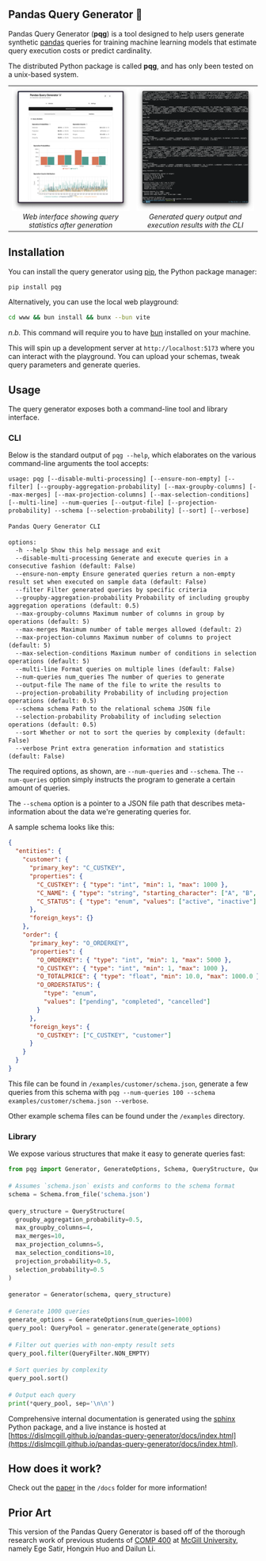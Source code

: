 ## Pandas Query Generator 🐼

Pandas Query Generator (**pqg**) is a tool designed to help users generate
synthetic [pandas](https://pandas.pydata.org/) queries for training machine
learning models that estimate query execution costs or predict cardinality.

The distributed Python package is called **pqg**, and has only been tested on a
unix-based system.

<table>
  <tr align="center">
    <td width="50%">
      <img
        width="100%"
        alt="web-view"
        src="assets/web-view.png"
      />
      <em>Web interface showing query statistics after generation</em>
    </td>
    <td width="50%">
      <img
        width="100%"
        alt="cli-view"
        src="assets/cli-view.png"
      />
      <em>Generated query output and execution results with the CLI</em>
    </td>
  </tr>
</table>

## Installation

You can install the query generator using [pip](https://pip.pypa.io/en/stable/installation/), the Python package manager:

```bash
pip install pqg
```

Alternatively, you can use the local web playground:

```bash
cd www && bun install && bunx --bun vite
```

_n.b._ This command will require you to have [bun](https://bun.sh/) installed on your machine.

This will spin up a development server at `http://localhost:5173` where you can interact with the playground.
You can upload your schemas, tweak query parameters and generate queries.

## Usage

The query generator exposes both a command-line tool and library interface.

### CLI

Below is the standard output of `pqg --help`, which elaborates on the various
command-line arguments the tool accepts:

```present uv run pqg --help
usage: pqg [--disable-multi-processing] [--ensure-non-empty] [--filter] [--groupby-aggregation-probability] [--max-groupby-columns] [--max-merges] [--max-projection-columns] [--max-selection-conditions] [--multi-line] --num-queries [--output-file] [--projection-probability] --schema [--selection-probability] [--sort] [--verbose]

Pandas Query Generator CLI

options:
  -h --help Show this help message and exit
  --disable-multi-processing Generate and execute queries in a consecutive fashion (default: False)
  --ensure-non-empty Ensure generated queries return a non-empty result set when executed on sample data (default: False)
  --filter Filter generated queries by specific criteria
  --groupby-aggregation-probability Probability of including groupby aggregation operations (default: 0.5)
  --max-groupby-columns Maximum number of columns in group by operations (default: 5)
  --max-merges Maximum number of table merges allowed (default: 2)
  --max-projection-columns Maximum number of columns to project (default: 5)
  --max-selection-conditions Maximum number of conditions in selection operations (default: 5)
  --multi-line Format queries on multiple lines (default: False)
  --num-queries num_queries The number of queries to generate
  --output-file The name of the file to write the results to
  --projection-probability Probability of including projection operations (default: 0.5)
  --schema schema Path to the relational schema JSON file
  --selection-probability Probability of including selection operations (default: 0.5)
  --sort Whether or not to sort the queries by complexity (default: False)
  --verbose Print extra generation information and statistics (default: False)
```

The required options, as shown, are `--num-queries` and `--schema`. The
`--num-queries` option simply instructs the program to generate a certain amount
of queries.

The `--schema` option is a pointer to a JSON file path that describes
meta-information about the data we're generating queries for.

A sample schema looks like this:

```json
{
  "entities": {
    "customer": {
      "primary_key": "C_CUSTKEY",
      "properties": {
        "C_CUSTKEY": { "type": "int", "min": 1, "max": 1000 },
        "C_NAME": { "type": "string", "starting_character": ["A", "B", "C"] },
        "C_STATUS": { "type": "enum", "values": ["active", "inactive"] }
      },
      "foreign_keys": {}
    },
    "order": {
      "primary_key": "O_ORDERKEY",
      "properties": {
        "O_ORDERKEY": { "type": "int", "min": 1, "max": 5000 },
        "O_CUSTKEY": { "type": "int", "min": 1, "max": 1000 },
        "O_TOTALPRICE": { "type": "float", "min": 10.0, "max": 1000.0 },
        "O_ORDERSTATUS": {
          "type": "enum",
          "values": ["pending", "completed", "cancelled"]
        }
      },
      "foreign_keys": {
        "O_CUSTKEY": ["C_CUSTKEY", "customer"]
      }
    }
  }
}
```

This file can be found in `/examples/customer/schema.json`, generate a few
queries from this schema with `pqg --num-queries 100 --schema examples/customer/schema.json --verbose`.

Other example schema files can be found under the `/examples` directory.

### Library

We expose various structures that make it easy to generate queries fast:

```python
from pqg import Generator, GenerateOptions, Schema, QueryStructure, QueryPool, QueryFilter

# Assumes `schema.json` exists and conforms to the schema format
schema = Schema.from_file('schema.json')

query_structure = QueryStructure(
  groupby_aggregation_probability=0.5,
  max_groupby_columns=4,
  max_merges=10,
  max_projection_columns=5,
  max_selection_conditions=10,
  projection_probability=0.5,
  selection_probability=0.5
)

generator = Generator(schema, query_structure)

# Generate 1000 queries
generate_options = GenerateOptions(num_queries=1000)
query_pool: QueryPool = generator.generate(generate_options)

# Filter out queries with non-empty result sets
query_pool.filter(QueryFilter.NON_EMPTY)

# Sort queries by complexity
query_pool.sort()

# Output each query
print(*query_pool, sep='\n\n')
```

Comprehensive internal documentation is generated using the
[sphinx](https://www.sphinx-doc.org/en/master/index.html#) Python package, and a
live instance is hosted at
[https://dislmcgill.github.io/pandas-query-generator/docs/index.html](https://dislmcgill.github.io/pandas-query-generator/docs/index.html).

## How does it work?

Check out the [paper](https://github.com/DISLMcGill/pandas-query-generator/blob/master/docs/paper.pdf) in the `/docs` folder for more information!

## Prior Art

This version of the Pandas Query Generator is based off of the thorough research
work of previous students of
[COMP 400](https://www.mcgill.ca/study/2023-2024/courses/comp-400) at
[McGill University](https://www.mcgill.ca/), namely Ege Satir, Hongxin Huo and
Dailun Li.
